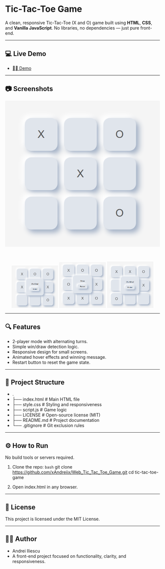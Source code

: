 # Tic-Tac-Toe Game

A clean, responsive Tic-Tac-Toe (X and O) game built using **HTML**, **CSS**, and **Vanilla JavaScript**. No libraries, no dependencies — just pure front-end.

---

## 💻 Live Demo

- [⛓️‍💥 Demo](https://web-tic-tac-toe-game-eight.vercel.app/)

---

## 📷 Screenshots

<p align="center">
  <img src="screenshots/tic-tac-toe.png" width="600">
</p>

<br>

<p align="center">
  <img src="screenshots/x-win.png" width="30%">
  <img src="screenshots/draw.png" width="30%">
   <img src="screenshots/o-win.png" width="30%">
</p>

---

## 🔍 Features

- 2-player mode with alternating turns.
- Simple win/draw detection logic.
- Responsive design for small screens.
- Animated hover effects and winning message.
- Restart button to reset the game state.

---

## 📂 Project Structure

- .
- ├── index.html           # Main HTML file
- ├── style.css            # Styling and responsiveness
- ├── script.js            # Game logic
- ├── LICENSE              # Open-source license (MIT)
- ├── README.md            # Project documentation
- └── .gitignore           # Git exclusion rules

---

## ⚙️ How to Run

No build tools or servers required.

1. Clone the repo:
   ```bash```
   git clone https://github.com/xAndreiix/Web_Tic_Tac_Toe_Game.git
   cd tic-tac-toe-game

2. Open index.html in any browser.

---

## 📄 License
This project is licensed under the MIT License.

---

## 👨‍💻 Author
- Andrei Iliescu
- A front-end project focused on functionality, clarity, and responsiveness.
